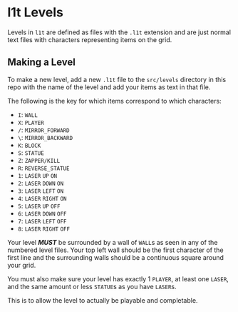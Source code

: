 # l1t Levels

Levels in `l1t` are defined as files with the `.l1t` extension
and are just normal text files with characters representing
items on the grid.

## Making a Level

To make a new level, add a new `.l1t` file to the `src/levels`
directory in this repo with the name of the level and add
your items as text in that file.

The following is the key for which items correspond to which
characters:

- `I`: `WALL`
- `X`: `PLAYER`
- `/`: `MIRROR_FORWARD`
- `\`: `MIRROR_BACKWARD`
- `K`: `BLOCK`
- `S`: `STATUE`
- `Z`: `ZAPPER/KILL`
- `R`: `REVERSE_STATUE`
- `1`: `LASER` `UP` `ON`
- `2`: `LASER` `DOWN` `ON`
- `3`: `LASER` `LEFT` `ON`
- `4`: `LASER` `RIGHT` `ON`
- `5`: `LASER` `UP` `OFF`
- `6`: `LASER` `DOWN` `OFF`
- `7`: `LASER` `LEFT` `OFF`
- `8`: `LASER` `RIGHT` `OFF`

Your level ***MUST*** be surrounded by a wall of `WALL`s as seen
in any of the numbered level files. Your top left wall should be
the first character of the first line and the surrounding walls
should be a continuous square around your grid.

You must also make sure your level has exactly 1 `PLAYER`, at least
one `LASER`, and the same amount or less `STATUE`s as you have `LASER`s.

This is to allow the level to actually be playable and completable.
